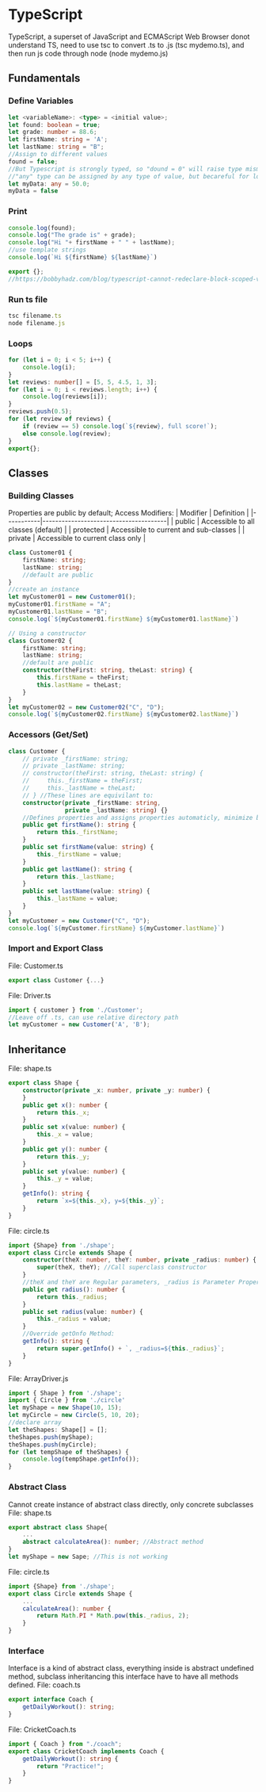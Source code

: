
# TypeScript
TypeScript, a superset of JavaScript and ECMAScript
Web Browser donot understand TS, need to use tsc to convert .ts to .js (tsc mydemo.ts), and then run js code through node (node mydemo.js)
## Fundamentals
### Define Variables
```typescript
let <variableName>: <type> = <initial value>;
let found: boolean = true;
let grade: number = 88.6;
let firstName: string = 'A';
let lastName: string = "B";
//Assign to different values
found = false;
//But Typescript is strongly typed, so "dound = 0" will raise type mismatch error
//"any" type can be assigned by any type of value, but becareful for losing type-safety
let myData: any = 50.0;
myData = false
```
### Print
```typescript
console.log(found);
console.log("The grade is" + grade);
console.log("Hi "+ firstName + " " + lastName);
//use template strings
console.log(`Hi ${firstName} ${lastName}`)

export {};
//https://bobbyhadz.com/blog/typescript-cannot-redeclare-block-scoped-variable#:~:text=The%20error%20%22Cannot%20redeclare%20block,block%20and%20use%20ES%20modules.
```
### Run ts file
```typescript
tsc filename.ts
node filename.js
```
### Loops
```typescript
for (let i = 0; i < 5; i++) {
    console.log(i);
}
let reviews: number[] = [5, 5, 4.5, 1, 3];
for (let i = 0; i < reviews.length; i++) {
    console.log(reviews[i]);
}
reviews.push(0.5);
for (let review of reviews) {
    if (review == 5) console.log(`${review}, full score!`);
    else console.log(review);
}
export{};
```
## Classes
### Building Classes
Properties are public by default;
Access Modifiers:
| Modifier  | Definition                            |
|-----------|---------------------------------------|
| public    | Accessible to all classes (default)   |
| protected | Accessible to current and sub-classes |
| private   | Accessible to current class only      |

```typescript
class Customer01 {
    firstName: string;
    lastName: string;
    //default are public
}
//create an instance
let myCustomer01 = new Customer01();
myCustomer01.firstName = "A";
myCustomer01.lastName = "B";
console.log(`${myCustomer01.firstName} ${myCustomer01.lastName}`)

// Using a constructor
class Customer02 {
    firstName: string;
    lastName: string;
    //default are public
    constructor(theFirst: string, theLast: string) {
        this.firstName = theFirst;
        this.lastName = theLast;
    }
}
let myCustomer02 = new Customer02("C", "D");
console.log(`${myCustomer02.firstName} ${myCustomer02.lastName}`)
```
### Accessors (Get/Set)
```typescript
class Customer {
    // private _firstName: string;
    // private _lastName: string;
    // constructor(theFirst: string, theLast: string) {
    //     this._firstName = theFirst;
    //     this._lastName = theLast;
    // } //These lines are equivilant to:
    constructor(private _firstName: string,
                private _lastName: string) {}
    //Defines properties and assigns properties automaticly, minimize boilerplate coding
    public get firstName(): string {
        return this._firstName;
    }
    public set firstName(value: string) {
        this._firstName = value;
    }
    public get lastName(): string {
        return this._lastName;
    }
    public set lastName(value: string) {
        this._lastName = value;
    }
}
let myCustomer = new Customer("C", "D");
console.log(`${myCustomer.firstName} ${myCustomer.lastName}`)
```
### Import and Export Class
File: Customer.ts
```typescript
export class Customer {...}
```
File: Driver.ts
```typescript
import { customer } from './Customer';
//Leave off .ts, can use relative directory path
let myCustomer = new Customer('A', 'B');
```
## Inheritance
File: shape.ts
```typescript
export class Shape {
    constructor(private _x: number, private _y: number) {
    }
    public get x(): number {
        return this._x;
    }
    public set x(value: number) {
        this._x = value;
    }
    public get y(): number {
        return this._y;
    }
    public set y(value: number) {
        this._y = value;
    }
    getInfo(): string {
        return `x=${this._x}, y=${this._y}`;
    }
}
```
File: circle.ts
```typescript
import {Shape} from './shape';
export class Circle extends Shape {   
    constructor(theX: number, theY: number, private _radius: number) {
        super(theX, theY); //Call superclass constructor
    }
    //theX and theY are Regular parameters, _radius is Parameter Property
    public get radius(): number {
        return this._radius;
    }
    public set radius(value: number) {
        this._radius = value;
    }
    //Override getOnfo Method:
    getInfo(): string {
        return super.getInfo() + `, _radius=${this._radius}`;
    }
}
```
File: ArrayDriver.js
```typescript
import { Shape } from './shape';
import { Circle } from './circle'
let myShape = new Shape(10, 15);
let myCircle = new Circle(5, 10, 20);
//declare array
let theShapes: Shape[] = [];
theShapes.push(myShape);
theShapes.push(myCircle);
for (let tempShape of theShapes) {
    console.log(tempShape.getInfo());
}
```
### Abstract Class
Cannot create instance of abstract class directly, only concrete subclasses
File: shape.ts
```typescript
export abstract class Shape{
    ...
    abstract calculateArea(): number; //Abstract method
}
let myShape = new Sape; //This is not working
```
File: circle.ts
```typescript
import {Shape} from './shape';
export class Circle extends Shape {   
    ...
    calculateArea(): number {
        return Math.PI * Math.pow(this._radius, 2);
    }
}
```
### Interface
Interface is a kind of abstract class, everything inside is abstract undefined method, 
subclass inheritancing this interface have to have all methods defined.
File: coach.ts
```typescript
export interface Coach {
    getDailyWorkout(): string;
}
```
File: CricketCoach.ts
```typescript
import { Coach } from "./coach";
export class CricketCoach implements Coach {
    getDailyWorkout(): string {
        return "Practice!";
    }
}
```
